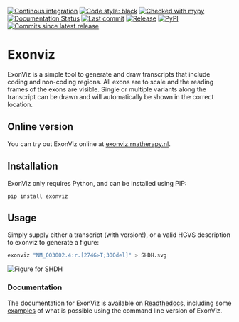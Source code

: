 [![Continous integration](https://github.com/DCRT-LUMC/exonviz/actions/workflows/ci.yml/badge.svg)](https://github.com/DCRT-LUMC/exonviz/actions/workflows/ci.yml)
[![Code style: black](https://img.shields.io/badge/code%20style-black-000000.svg)](https://github.com/psf/black)
[![Checked with mypy](http://www.mypy-lang.org/static/mypy_badge.svg)](http://mypy-lang.org/)
[![Documentation Status](https://readthedocs.org/projects/exonviz/badge/?version=latest)](https://exonviz.readthedocs.io/en/latest/?badge=latest)
[![Last commit](https://img.shields.io/github/last-commit/DCRT-LUMC/exonviz.svg)](https://img.shields.io/github/last-commit/DCRT-LUMC/exonviz.svg)
[![Release](https://img.shields.io/github/release/DCRT-LUMC/exonviz.svg)](https://img.shields.io/github/release/DCRT-LUMC/exonviz.svg)
[![PyPI](https://img.shields.io/pypi/v/exonviz.svg)](https://img.shields.io/pypi/v/exonviz.svg)
[![Commits since latest release](https://img.shields.io/github/commits-since/DCRT-LUMC/exonviz/latest)](https://img.shields.io/github/commits-since/DCRT-LUMC/exonviz/latest)

# Exonviz
ExonViz is a simple tool to generate and draw transcripts that include coding
and non-coding regions. All exons are to scale and the reading frames of the
exons are visible. Single or multiple variants along the transcript can be
drawn and will automatically be shown in the correct location.

## Online version
You can try out ExonViz online at [exonviz.rnatherapy.nl](https://exonviz.rnatherapy.nl).

## Installation
ExonViz only requires Python, and can be installed using PIP:
```
pip install exonviz
```

## Usage
Simply supply either a transcript (with version!), or a valid HGVS description
to exonviz to generate a figure:

```bash
exonviz "NM_003002.4:r.[274G>T;300del]" > SHDH.svg
```
![Figure for SHDH](https://exonviz.readthedocs.io/en/latest/_images/SDHD.svg)

### Documentation
The documentation for ExonViz is available on
[Readthedocs](https://exonviz.readthedocs.org), including some
[examples](https://exonviz.readthedocs.io/en/latest/examples.html) of what is
possible using the command line version of ExonViz.
